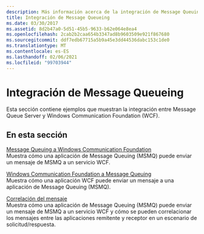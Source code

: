 ```yaml
---
description: Más información acerca de la integración de Message Queuing
title: Integración de Message Queueing
ms.date: 03/30/2017
ms.assetid: 8d2b47a0-5d51-45b5-9633-b62e064e8ea4
ms.openlocfilehash: 2cab2b2caa654b3347ad8b9603509e921f867680
ms.sourcegitcommit: ddf7edb67715a5b9a45e3dd44536dabc153c1de0
ms.translationtype: MT
ms.contentlocale: es-ES
ms.lasthandoff: 02/06/2021
ms.locfileid: "99703944"
---
```

# <a name="message-queueing-integration"></a>Integración de Message Queueing

Esta sección contiene ejemplos que muestran la integración entre Message Queue Server y Windows Communication Foundation (WCF).  
  
## <a name="in-this-section"></a>En esta sección  

 [Message Queuing a Windows Communication Foundation](message-queuing-to-wcf.md)  
 Muestra cómo una aplicación de Message Queuing (MSMQ) puede enviar un mensaje de MSMQ a un servicio WCF.
  
 [Windows Communication Foundation a Message Queuing](wcf-to-message-queuing.md)  
 Muestra cómo una aplicación WCF puede enviar un mensaje a una aplicación de Message Queuing (MSMQ).  
  
 [Correlación del mensaje](message-correlation.md)  
 Muestra cómo una aplicación de Message Queuing (MSMQ) puede enviar un mensaje de MSMQ a un servicio WCF y cómo se pueden correlacionar los mensajes entre las aplicaciones remitente y receptor en un escenario de solicitud/respuesta.
